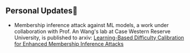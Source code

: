 <!--
**ouyangtu/ouyangtu** is a ✨ _special_ ✨ repository because its `README.md` (this file) appears on your GitHub profile.

Here are some ideas to get you started:

- 🔭 I’m currently working on ...
- 🌱 I’m currently learning ...
- 👯 I’m looking to collaborate on ...
- 🤔 I’m looking for help with ...
- 💬 Ask me about ...
- 📫 How to reach me: ...
- 😄 Pronouns: ...
- ⚡ Fun fact: ...
-->

## Personal Updates👋
* Membership inference attack against ML models, a work under collaboration with Prof. An Wang's lab at Case Western Reserve University, is published to arxiv: [Learning-Based Difficulty Calibration for Enhanced Membership Inference Attacks](https://arxiv.org/abs/2401.04929)



